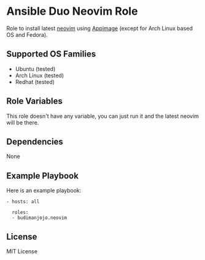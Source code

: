 Ansible Duo Neovim Role
=======================

Role to install latest [neovim](https://github.com/neovim/neovim.git) using [Appimage](https://appimage.org/) (except for Arch Linux based OS and Fedora).

Supported OS Families
---------------------

- Ubuntu (tested)
- Arch Linux (tested)
- Redhat (tested)

Role Variables
--------------

This role doesn't have any variable, you can just run it and the latest neovim will be there.

Dependencies
------------

None

Example Playbook
----------------

Here is an example playbook:
```
- hosts: all

  roles:
  - budimanjojo.neovim
```

License
-------

MIT License
